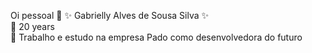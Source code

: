 
Oi pessoal :dizzy:
:sparkles: Gabrielly Alves de Sousa Silva :sparkles:  
:dizzy: 20 years  
:dizzy: Trabalho e estudo na empresa Pado como desenvolvedora do futuro   

